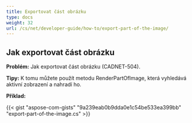 ```yaml
---
title: Exportovat část obrázku
type: docs
weight: 32
url: /cs/net/developer-guide/how-to/export-part-of-the-image/
---
```


## **Jak exportovat část obrázku**

**Problém:** Jak exportovat část obrázku (CADNET-504).

**Tipy:** K tomu můžete použít metodu RenderPartOfImage, která vyhledává aktivní zobrazení a nahradí ho.

**Příklad:**

{{< gist "aspose-com-gists" "9a239eab0b9dda0e1c54be533ea399bb" "export-part-of-the-image.cs" >}}
